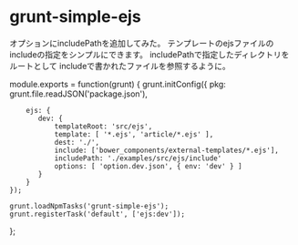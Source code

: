 grunt-simple-ejs
================

オプションにincludePathを追加してみた。
テンプレートのejsファイルのincludeの指定をシンプルにできます。
includePathで指定したディレクトリをルートとして
includeで書かれたファイルを参照するように。

module.exports = function(grunt) {
    grunt.initConfig({
        pkg: grunt.file.readJSON('package.json'),

        ejs: {
           dev: {
               templateRoot: 'src/ejs',
               template: [ '*.ejs', 'article/*.ejs' ],
               dest: './',
               include: ['bower_components/external-templates/*.ejs'],
               includePath: './examples/src/ejs/include'
               options: [ 'option.dev.json', { env: 'dev' } ]
           }
        }
    });

    grunt.loadNpmTasks('grunt-simple-ejs');
    grunt.registerTask('default', ['ejs:dev']);
};
```
